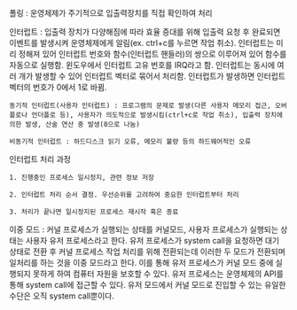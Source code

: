 폴링 : 운영체제가 주기적으로 입출력장치를 직접 확인하여 처리

인터럽트 : 입출력 장치가 다양해짐에 따라 효율 증대를 위해 입출력 요청 후 완료되면 이벤트를 발생시켜 운영체제에게 알림(ex. ctrl+c를 누르면 작업 취소). 인터럽트는 미리 정해져 있어 인터럽트 번호와 함수(인터럽트 핸들러)의 쌍으로 이루어져 있어 함수를 자동으로 실행함. 윈도우에서 인터럽트 고유 번호를 IRQ라고 함. 인터럽트는 동시에 여러 개가 발생할 수 있어 인터럽트 벡터로 묶어서 처리함. 인터럽트가 발생하면 인터럽트 벡터의 번호가 0에서 1로 바뀜.

    동기적 인터럽트(사용자 인터럽트) : 프로그램의 문제로 발생(다른 사용자 메모리 접근, 오버플로나 언더플로 등), 사용자가 의도적으로 발생시킴(ctrl+c로 작업 취소), 입출력 장치에 의한 발생, 산술 연산 중 발생(0으로 나눔)
    
    비동기적 인터럽트 : 하드디스크 읽기 오류, 메모리 불량 등의 하드웨어적인 오류

인터럽트 처리 과정

    1. 진행중인 프로세스 일시정지, 관련 정보 저장

    2. 인터럽트 처리 순서 결정. 우선순위를 고려하여 중요한 인터럽트부터 처리
    
    3. 처리가 끝나면 일시정지된 프로세스 재시작 혹은 종료

이중 모드 : 커널 프로세스가 실행되는 상태를 커널모드, 사용자 프로세스가 실행되는 상태는 사용자 유저 프로세스라고 한다. 유저 프로세스가 system call을 요청하면 대기 상태로 전환 후 커널 프로세스 작업 처리를 위해 전환되는데 이러한 두 모드가 전환되며 일처리를 하는 것을 이중 모드라고 한다. 이를 통해 유저 프로세스가 커널 모드 중에 실행되지 못하게 하여 컴퓨터 자원을 보호할 수 있다. 유저 프로세스는 운영체제의 API를 통해 system call에 접근할 수 있다. 유저 모드에서 커널 모드로 진입할 수 있는 유일한 수단은 오직 system call뿐이다.